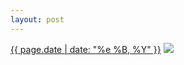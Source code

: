 ```yaml
---
layout: post
---
```


<p>
  <time><a href="/496">{{ page.date | date: "%e %B, %Y" }}</a></time>
  <a href="/496"><img src="{{ site.assets_url }}/496-640.jpg" srcset="{{ site.assets_url }}/496-1280.jpg 1280w, {{ site.assets_url }}/496-960.jpg 960w, {{ site.assets_url }}/496-640.jpg 640w, {{ site.assets_url }}/496-320.jpg 320w" sizes="(min-width: 700px) 50vw, calc(100vw - 2rem)" /></a>
</p>
